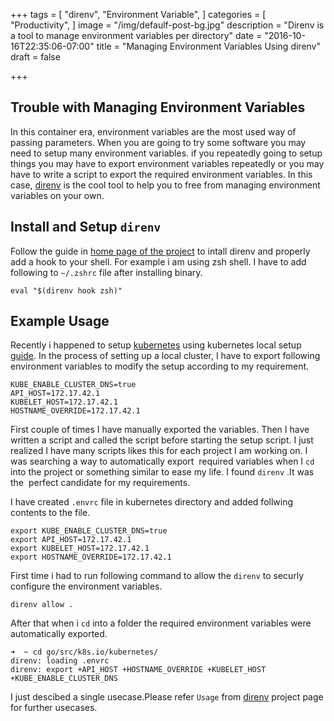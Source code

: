 +++
tags = [
  "direnv",
  "Environment Variable",
]
categories = [
  "Productivity",
]
image = "/img/defaulf-post-bg.jpg"
description = "Direnv is a tool to manage environment variables per directory"
date = "2016-10-16T22:35:06-07:00"
title = "Managing Environment Variables Using direnv"
draft = false

+++

## Trouble with Managing Environment Variables

In this container era, environment variables are the most used way of passing parameters. When you are going to try some software you may need to setup many environment variables. if you repeatedly going to setup things you may have to export environment variables repeatedly or you may have to write a script to export the required environment variables. In this case, [direnv](https://direnv.net/) is the cool tool to help you to free from managing environment variables on your own.

## Install and Setup `direnv`

Follow the guide in [home page of the project](https://direnv.net/) to intall direnv and properly add a hook to your shell. For example i am using zsh shell.
I have to add following to `~/.zshrc` file after installing binary.

````
eval "$(direnv hook zsh)"
````

## Example Usage

Recently i happened to setup [kubernetes](http://kubernetes.io/) using kubernetes local setup [guide](https://github.com/kubernetes/kubernetes/blob/master/docs/devel/running-locally.md).
In the process of setting up a local cluster, I have to export following environment variables to modify the setup according to my requirement.
````
KUBE_ENABLE_CLUSTER_DNS=true
API_HOST=172.17.42.1
KUBELET_HOST=172.17.42.1
HOSTNAME_OVERRIDE=172.17.42.1

````

First couple of times I have manually exported the variables. Then I have written a script and called the script before starting the setup script. I just realized I have many scripts likes this for each project I am working on. I was searching a way to automatically export  required variables when I `cd` into the project or something similar to ease my life. I found `direnv` .It was the  perfect candidate for my requirements.

I have created `.envrc` file in kubernetes directory and added follwing contents to the file.

````
export KUBE_ENABLE_CLUSTER_DNS=true
export API_HOST=172.17.42.1
export KUBELET_HOST=172.17.42.1
export HOSTNAME_OVERRIDE=172.17.42.1
````

First time i had to run following command to allow the `direnv` to securly configure the environment variables.
````
direnv allow .
````

After that when i `cd` into a folder the required environment variables were automatically exported.

````
➜  ~ cd go/src/k8s.io/kubernetes/
direnv: loading .envrc
direnv: export +API_HOST +HOSTNAME_OVERRIDE +KUBELET_HOST +KUBE_ENABLE_CLUSTER_DNS
````
I just descibed a single usecase.Please refer `Usage` from [direnv](https://direnv.net/) project page for further usecases.
